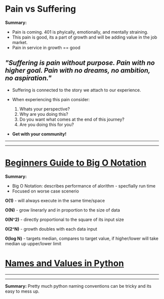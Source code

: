 # Pain vs Suffering

**Summary:**

- Pain is coming. 401 is phyically, emotionally, and mentally straining.
- This pain is good, its a part of growth and will be adding value in the job market.
- Pain in service in growth == good  

*"Suffering is pain without purpose. Pain with no higher goal. Pain with no dreams, no ambition, no aspiration."*
---

- Suffering is connected to the story we attach to our experience.
- When experiencing this pain consider:  
  1. Whats your perspective?
  2. Why are you doing this?
  3. Do you want what comes at the end of this journey?
  4. Are you doing this for you?

- **Get with your community!**

---
---

# [Beginners Guide to Big O Notation](https://rob-bell.net/2009/06/a-beginners-guide-to-big-o-notation)

**Summary:**

- Big O Notation: describes performance of alorithm - specfially run time
- Focused on worse case scenerio

**O(1)** - will always execute in the same time/space  

**O(N)** - grow linerarly and in proportion to the size of data  

**0(N^2)** - directly proportional to the square of its input size  

**0(2^N)** - growth doubles with each data input

**0(log N)** - targets median, compares to target value, if higher/lower will take median up upper/lower limit

# [Names and Values in Python](https://www.youtube.com/watch?v=_AEJHKGk9ns)
---
---
**Summary:**
Pretty much python naming conventions can be tricky and its easy to mess up.